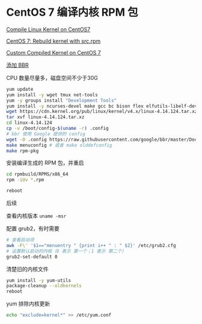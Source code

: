 # CentOS 7 编译内核 RPM 包

[Compile Linux Kernel on CentOS7](https://linuxhint.com/compile-linux-kernel-centos7/)

[CentOS 7: Rebuild kernel with src.rpm](https://www.hiroom2.com/2016/05/29/centos-7-rebuild-kernel-with-src-rpm/)

[Custom Compiled Kernel on CentOS 7](https://www.linode.com/docs/tools-reference/custom-kernels-distros/custom-compiled-kernel-centos-7/)

[添加 BBR](https://www.cyberciti.biz/cloud-computing/increase-your-linux-server-internet-speed-with-tcp-bbr-congestion-control/)

CPU 数量尽量多，磁盘空间不少于30G

```bash
yum update
yum install -y wget tmux net-tools
yum -y groups install "Development Tools"
yum install -y ncurses-devel make gcc bc bison flex elfutils-libelf-devel openssl-devel grub2 rpm-build
wget https://cdn.kernel.org/pub/linux/kernel/v4.x/linux-4.14.124.tar.xz
tar xvf linux-4.14.124.tar.xz
cd linux-4.14.124
cp -v /boot/config-$(uname -r) .config
# bbr 使用 Google 提供的 config
wget -O .config https://raw.githubusercontent.com/google/bbr/master/Documentation/config.gce
make menuconfig # 或者 make olddefconfig
make rpm-pkg
```

安装编译生成的 RPM 包，并重启

```bash
cd rpmbuild/RPMS/x86_64
rpm -iUv *.rpm

reboot
```

后续

查看内核版本  `uname -msr`

配置 grub2，有时需要

```bash
# 查看启动项
awk -F\' '$1=="menuentry " {print i++ " : " $2}' /etc/grub2.cfg
# 设置默认启动的内核（0 表示 第一个；1 表示 第二个）
grub2-set-default 0
```
清楚旧的内核文件

```bash
yum install -y yum-utils
package-cleanup --oldkernels
reboot
```

yum 排除内核更新

```bash
echo "exclude=kernel*" >> /etc/yum.conf
```
